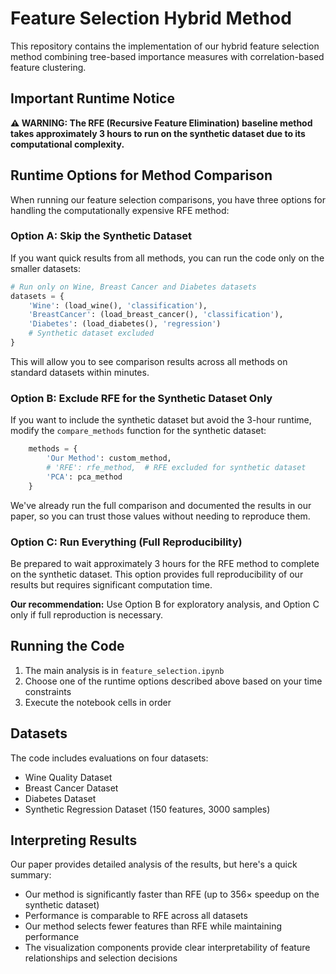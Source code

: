 # Feature Selection Hybrid Method

This repository contains the implementation of our hybrid feature selection method combining tree-based importance measures with correlation-based feature clustering.

## Important Runtime Notice

**⚠️ WARNING: The RFE (Recursive Feature Elimination) baseline method takes approximately 3 hours to run on the synthetic dataset due to its computational complexity.**

## Runtime Options for Method Comparison

When running our feature selection comparisons, you have three options for handling the computationally expensive RFE method:

### Option A: Skip the Synthetic Dataset

If you want quick results from all methods, you can run the code only on the smaller datasets:

```python
# Run only on Wine, Breast Cancer and Diabetes datasets
datasets = {
    'Wine': (load_wine(), 'classification'),
    'BreastCancer': (load_breast_cancer(), 'classification'),
    'Diabetes': (load_diabetes(), 'regression')
    # Synthetic dataset excluded
}
```

This will allow you to see comparison results across all methods on standard datasets within minutes.

### Option B: Exclude RFE for the Synthetic Dataset Only

If you want to include the synthetic dataset but avoid the 3-hour runtime, modify the `compare_methods` function for the synthetic dataset:

```python
    methods = {
        'Our Method': custom_method,
        # 'RFE': rfe_method,  # RFE excluded for synthetic dataset
        'PCA': pca_method
    }

```

We've already run the full comparison and documented the results in our paper, so you can trust those values without needing to reproduce them.

### Option C: Run Everything (Full Reproducibility)


Be prepared to wait approximately 3 hours for the RFE method to complete on the synthetic dataset. This option provides full reproducibility of our results but requires significant computation time.

**Our recommendation:** Use Option B for exploratory analysis, and Option C only if full reproduction is necessary.

## Running the Code

1. The main analysis is in `feature_selection.ipynb`
2. Choose one of the runtime options described above based on your time constraints
3. Execute the notebook cells in order

## Datasets

The code includes evaluations on four datasets:
- Wine Quality Dataset
- Breast Cancer Dataset
- Diabetes Dataset
- Synthetic Regression Dataset (150 features, 3000 samples)

## Interpreting Results

Our paper provides detailed analysis of the results, but here's a quick summary:
- Our method is significantly faster than RFE (up to 356× speedup on the synthetic dataset)
- Performance is comparable to RFE across all datasets
- Our method selects fewer features than RFE while maintaining performance
- The visualization components provide clear interpretability of feature relationships and selection decisions

